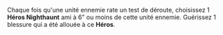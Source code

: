 Chaque fois qu'une unité ennemie rate un test de déroute, choisissez 1 **Héros Nighthaunt** ami à 6" ou moins de cette unité ennemie. Guérissez 1 blessure qui a été allouée à ce **Héros**. 